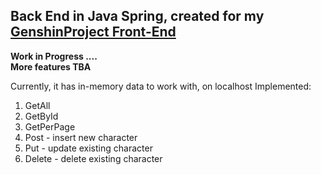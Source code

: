 ## Back End in Java Spring, created for my [GenshinProject Front-End](https://github.com/NikAlien/GenshinProject-CRUD-App)

**Work in Progress ....** <br>
**More features TBA**

Currently, it has in-memory data to work with, on localhost
Implemented:
  1. GetAll
  2. GetById
  3. GetPerPage
  4. Post - insert new character
  5. Put - update existing character
  6. Delete - delete existing character

